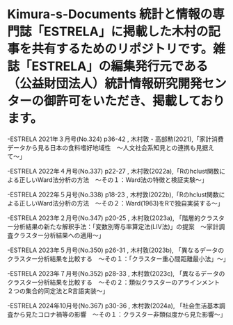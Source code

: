 # Kimura-s-Documents  統計と情報の専門誌「ESTRELA」に掲載した木村の記事を共有するためのリポジトリです。雑誌「ESTRELA」の編集発行元である（公益財団法人）統計情報研究開発センターの御許可をいただき、掲載しております。

-ESTRELA 2021年３月号(No.324) p36-42 , 木村敦・高部勲(2021),「家計消費データから見る日本の食料嗜好地域性　〜人文社会系知見との連携も見据えて〜」

-ESTRELA 2022年４月号(No.337) p22-27 , 木村敦(2022a),「Rのhclust関数による正しいWard法分析の方法　～その１：Ward法の特徴と検証実験〜」

-ESTRELA 2022年５月号(No.338) p18-23 , 木村敦(2022b),「Rのhclust関数による正しいWard法分析の方法　〜その２：Ward(1963)をRで独自実装する〜」

-ESTRELA 2023年２月号(No.347) p20-25 , 木村敦(2023a), 「階層的クラスター分析結果の新たな解釈手法：「変数別寄与率算定法(LIV法)」の提案　～家計調査クラスター分析結果への適用～」

-ESTRELA 2023年５月号(No.350) p26-31 , 木村敦(2023b), 「異なるデータのクラスター分析結果を比較する　～その１：「クラスター重心間距離最小法」～」

-ESTRELA 2023年７月号(No.352) p28-33 , 木村敦(2023c), 「異なるデータのクラスター分析結果を比較する　～その２：類似クラスターのアラインメント　２つの集合的同定法とR言語実装～」

-ESTRELA 2024年10月号(No.367) p30-36 , 木村敦(2024a), 「社会生活基本調査から見たコロナ禍等の影響　～その１：クラスター非類似度から見た影響～」
